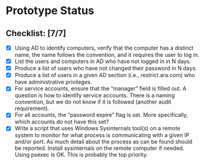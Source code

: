 # Prototype Status #

## Checklist: [7/7] ##

- [X] Using AD to identify computers, verify that the computer has a distinct name, the name follows the convention, and it requires the user to log in. 
- [X] List the users and computers in AD who have not logged in in N days. 
- [X] Produce a list of users who have not changed their password in N days. 
- [X] Produce a list of users in a given AD section (i.e., restrict.ara.com) who have administrative privileges. 
- [X] For service accounts, ensure that the “manager” field is filled out. A question is how to identify service accounts. There is a naming convention, but we do not know if it is followed (another audit requirement). 
- [X] For all accounts, the “password expire” flag is set. More specifically, which accounts do not have this set? 
- [X] Write a script that uses Windows Sysinternals tool(s) on a remote system to monitor for what process is communicating with a given IP and/or port. As much detail about the process as can be found should be reported. Install sysinternals on the remote computer if needed. Using psexec is OK. This is probably the top priority.
